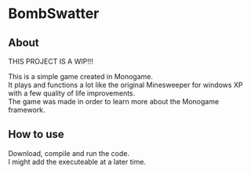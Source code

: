 # BombSwatter

<!---<p align="center">
</p>
<p align="center">A simple way of checking if a credit card is valid or not.</p>-->

## About

THIS PROJECT IS A WIP!!!

This is a simple game created in Monogame.<br/>
It plays and functions a lot like the original Minesweeper for windows XP with a few quality of life improvements.<br/>
The game was made in order to learn more about the Monogame framework.

## How to use
Download, compile and run the code.<br/>
I might add the executeable at a later time.<br/>